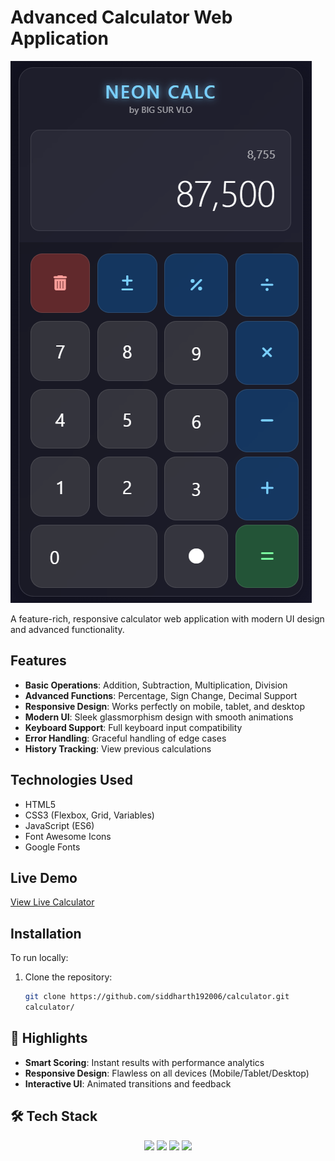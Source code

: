 # Advanced Calculator Web Application

![Calculator Preview](https://github.com/siddharth192006/calculator/blob/b68492d722ea8ad9147c2c45775f1ca6021bd988/demo.png)

A feature-rich, responsive calculator web application with modern UI design and advanced functionality.

## Features

- **Basic Operations**: Addition, Subtraction, Multiplication, Division
- **Advanced Functions**: Percentage, Sign Change, Decimal Support
- **Responsive Design**: Works perfectly on mobile, tablet, and desktop
- **Modern UI**: Sleek glassmorphism design with smooth animations
- **Keyboard Support**: Full keyboard input compatibility
- **Error Handling**: Graceful handling of edge cases
- **History Tracking**: View previous calculations

## Technologies Used

- HTML5
- CSS3 (Flexbox, Grid, Variables)
- JavaScript (ES6)
- Font Awesome Icons
- Google Fonts

## Live Demo

[View Live Calculator](https://siddharth192006.github.io/calculator/)

## Installation

To run locally:

1. Clone the repository:
   ```bash
   git clone https://github.com/siddharth192006/calculator.git
   calculator/

## 🌟 Highlights
- **Smart Scoring**: Instant results with performance analytics
- **Responsive Design**: Flawless on all devices (Mobile/Tablet/Desktop)
- **Interactive UI**: Animated transitions and feedback

## 🛠️ Tech Stack
<div align="center">
  <img src="https://img.shields.io/badge/HTML5-E34F26?style=for-the-badge&logo=html5&logoColor=white">
  <img src="https://img.shields.io/badge/CSS3-1572B6?style=for-the-badge&logo=css3&logoColor=white">
  <img src="https://img.shields.io/badge/JavaScript-F7DF1E?style=for-the-badge&logo=javascript&logoColor=black">
  <img src="https://img.shields.io/badge/GitHub-100000?style=for-the-badge&logo=github&logoColor=white">
</div>
